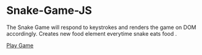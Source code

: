 # Snake-Game-JS

The Snake Game will respond to keystrokes and renders the game on DOM accordingly. Creates new food element everytime snake eats food . 


<a href="https://snake-game24.netlify.app"> Play Game </a>
